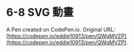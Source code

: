 # 6-8 SVG 動畫

A Pen created on CodePen.io. Original URL: [https://codepen.io/eddie10913/pen/QWqMVZP](https://codepen.io/eddie10913/pen/QWqMVZP).


